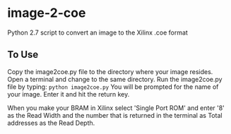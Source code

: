image-2-coe
===========

Python 2.7 script to convert an image to the Xilinx .coe format

To Use
-------
Copy the image2coe.py file to the directory where your image resides.
Open a terminal and change to the same directory. 
Run the image2coe.py file by typing:
`python image2coe.py`
You will be prompted for the name of your image. Enter it and hit the return key.

When you make your BRAM in Xilinx select 'Single Port ROM' and enter '8' as the Read Width and the number that is returned in the terminal as Total addresses as the Read Depth.
